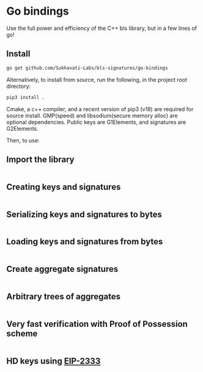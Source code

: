 # Go bindings

Use the full power and efficiency of the C++ bls library, but in a few lines of go!

## Install

```bash
go get github.com/Sukhavati-Labs/bls-signatures/go-bindings
```

Alternatively, to install from source, run the following, in the project root directory:

```bash
pip3 install .
```

Cmake, a c++ compiler, and a recent version of pip3 (v18) are required for source install.
GMP(speed) and libsodium(secure memory alloc) are optional dependencies.
Public keys are G1Elements, and signatures are G2Elements.

Then, to use:

## Import the library

```go
```

## Creating keys and signatures

```go
```

## Serializing keys and signatures to bytes

```go
```

## Loading keys and signatures from bytes

```go 
```

## Create aggregate signatures

```go
```

## Arbitrary trees of aggregates

```go
```

## Very fast verification with Proof of Possession scheme

```go
```

## HD keys using [EIP-2333](https://github.com/ethereum/EIPs/pull/2333)

```go 
```